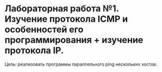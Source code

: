# Лабораторная работа №1. Изучение протокола ICMP и особенностей его программирования + изучение протокола IP.

Цель: реализовать программы параллельного ping нескольких хостов.
